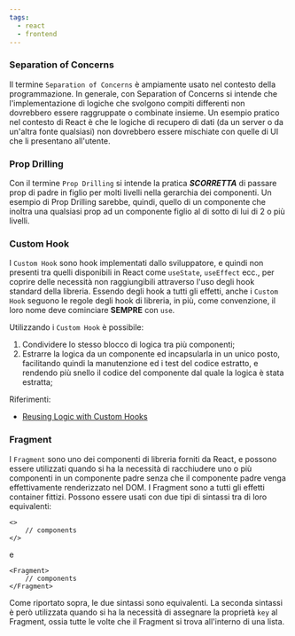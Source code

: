 ```yaml
---
tags:
  - react
  - frontend
---
```


### Separation of Concerns

Il termine `Separation of Concerns` è ampiamente usato nel contesto della programmazione. In generale, con Separation of Concerns si intende che l'implementazione di logiche che svolgono compiti differenti non dovrebbero essere raggruppate o combinate insieme. Un esempio pratico nel contesto di React è che le logiche di recupero di dati (da un server o da un'altra fonte qualsiasi) non dovrebbero essere mischiate con quelle di UI che li presentano all'utente.


### Prop Drilling

Con il termine `Prop Drilling` si intende la pratica ***SCORRETTA*** di passare prop di padre in figlio per molti livelli nella gerarchia dei componenti. Un esempio di Prop Drilling sarebbe, quindi, quello di un componente che inoltra una qualsiasi prop ad un componente figlio al di sotto di lui di 2 o più livelli.

### Custom Hook

I `Custom Hook` sono hook implementati dallo sviluppatore, e quindi non presenti tra quelli disponibili in React come `useState`, `useEffect` ecc., per coprire delle necessità non raggiungibili attraverso l'uso degli hook standard della libreria. Essendo degli hook a tutti gli effetti, anche i `Custom Hook` seguono le regole degli hook di libreria, in più, come convenzione, il loro nome deve cominciare **SEMPRE** con `use`.

Utilizzando i `Custom Hook` è possibile:
1. Condividere lo stesso blocco di logica tra più componenti;
2. Estrarre la logica da un componente ed incapsularla in un unico posto, facilitando quindi la manutenzione ed i test del codice estratto, e rendendo più snello il codice del componente dal quale la logica è stata estratta;

Riferimenti:
- [Reusing Logic with Custom Hooks](https://react.dev/learn/reusing-logic-with-custom-hooks#custom-hooks-let-you-share-stateful-logic-not-state-itself)

### Fragment

I `Fragment` sono uno dei componenti di libreria forniti da React, e possono essere utilizzati quando si ha la necessità di racchiudere uno o più componenti in un componente padre senza che il componente padre venga effettivamente renderizzato nel DOM. I Fragment sono a tutti gli effetti container fittizi. Possono essere usati con due tipi di sintassi tra di loro equivalenti:

```tsx
<>
	// components
</>
```

e

```tsx
<Fragment>
	// components
</Fragment>
```

Come riportato sopra, le due sintassi sono equivalenti. La seconda sintassi è però utilizzata quando si ha la necessità di assegnare la proprietà `key` al Fragment, ossia tutte le volte che il Fragment si trova all'interno di una lista.